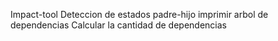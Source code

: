 Impact-tool
Deteccion de estados padre-hijo
imprimir arbol de dependencias
Calcular la cantidad de dependencias 
